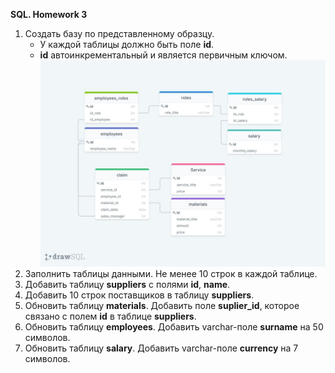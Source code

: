 **SQL. Homework 3**
  
 1. Создать базу по представленному образцу.
    - У каждой таблицы должно быть поле **id**.
    - **id** автоинкрементальный и является первичным ключом.
![diagram](https://github.com/m-maksimenka/SQL/blob/main/Homework_3/diagram.jpg)
 2. Заполнить таблицы данными. Не менее 10 строк в каждой таблице.
 3. Добавить таблицу **suppliers** с полями **id**, **name**.
 4. Добавить 10 строк поставщиков в таблицу **suppliers**.
 5. Обновить таблицу **materials**. Добавить поле **suplier_id**, которое связано с полем **id** в таблице **suppliers**.
 6. Обновить таблицу **employees**. Добавить varchar-поле **surname** на 50 символов.
 7. Обновить таблицу **salary**. Добавить varchar-поле **currency** на 7 символов.